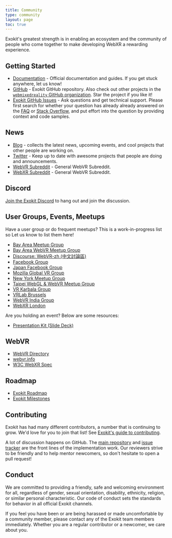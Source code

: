 ```yaml
---
title: Community
type: community
layout: page
toc: true
---
```



Exokit's greatest strength is in enabling an ecosystem and the community of
people who come together to make developing WebXR a rewarding experience.

## Getting Started

- [Documentation](../docs/) - Official documentation and guides. If you get
  stuck anywhere, let us know!
- [GitHub](https://github.com/webmixedreality/exokit) - Exokit GitHub repository. Also check out
  other projects in the [`webmixedreality` GitHub organization](https://github.com/webmixedreality). Star
  the project if you like it!
- [Exokit GitHub Issues](https://github.com/webmixedreality/exokit/issues) - Ask questions and get technical support. Please first search for whether your
  question has already already answered on the [FAQ](/faq/) or [Stack
  Overflow](http://stackoverflow.com/questions/tagged/exokit), and put effort
  into the question by providing context and code samples.


## News

- [Blog](../blog/) - collects the latest
  news, upcoming events, and cool projects that other people are working on.
- [Twitter](https://twitter.com/exokitxr) - Keep up to date with awesome
  projects that people are doing and announcements.
- [WebVR Subreddit](https://www.reddit.com/r/webvr) - General WebVR Subreddit.
- [WebXR Subreddit](https://www.reddit.com/r/webxr) - General WebVR Subreddit.


## Discord

[Join the Exokit Discord](https://discord.gg/Apk6cZN) to hang
out and join the discussion.

## User Groups, Events, Meetups

Have a user group or do frequent meetups? This is a work-in-progress list
so Let us know to list them here!

- [Bay Area Meetup Group](https://www.meetup.com/A-Frame/)
- [Bay Area WebVR Meetup Group](https://www.meetup.com/Web-VR/)
- [Discourse: WebVR-zh (中文討論區)](https://discourse.mozilla-community.org/c/communities/webvr-zh)
- [Facebook Group](https://www.facebook.com/groups/aframevr/)
- [Japan Facebook Group](https://www.facebook.com/groups/1250425238325010/)
- [Mozilla Global VR Group](https://t.me/MozillaVR)
- [New York Meetup Group](https://www.meetup.com/A-Frame-NYC/)
- [Taipei WebGL & WebVR Meetup Group](https://www.meetup.com/TPE-WebGL-WebVR/)
- [VR Karbala Group](https://telegram.me/VRKarbala)
- [VRLab Brussels](https://vrlab-brussels.info/wiki/Main/WhatIsVRLabBrussels)
- [WebVR India Group](https://github.com/webvr-india/volunteer-contributions/)
- [WebXR London](https://www.meetup.com/web-xr/)

Are you holding an event? Below are some resources:

- [Presentation Kit (Slide Deck)](https://github.com/webmixedreality/exokit-presentation-kit)

## WebVR

- [WebVR Directory](https://webvr.directory)
- [webvr.info](https://webvr.info)
- [W3C WebXR Spec](https://immersive-web.github.io/webxr/)

## Roadmap

- [Exokit Roadmap](https://github.com/webmixedreality/exokit/blob/master/ROADMAP.md)
- [Exokit Milestones](https://github.com/webmixedreality/exokit/milestones)

## Contributing

Exokit has had many different contributors, a number that is continuing to grow. We'd love for you to join that list! See [Exokit's guide to
contributing](https://github.com/webmixedreality/exokit/blob/master/CONTRIBUTING.md).

A lot of discussion happens on GitHub. The [main
repository](https://github.com/webmixedreality/exokit) and [issue
tracker](https://github.com/webmixedreality/exokit/issues/) are the front lines of the
implementation work. Our reviewers strive to be friendly and to help mentor
newcomers, so don't hesitate to open a pull request!

## Conduct

We are committed to providing a friendly, safe and welcoming environment for
all, regardless of gender, sexual orientation, disability, ethnicity, religion,
or similar personal characteristic. Our code of conduct sets the standards for
behavior in all official Exokit channels.

If you feel you have been or are being harassed or made uncomfortable by a
community member, please contact any of the Exokit team members immediately.
Whether you are a regular contributor or a newcomer, we care about you.
